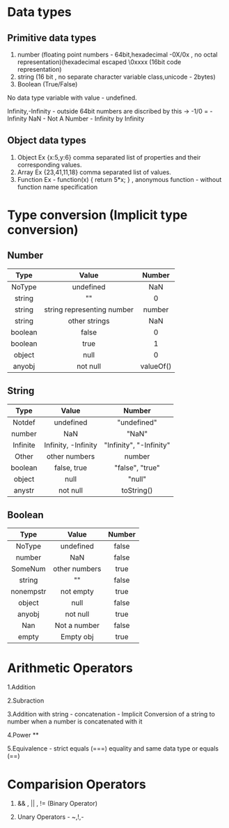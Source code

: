 # Data types

## Primitive  data types

1. number (floating point numbers - 64bit,hexadecimal -0X/0x , no octal representation)(hexadecimal escaped \0xxxx (16bit code representation)
2. string (16 bit , no separate character variable class,unicode - 2bytes)
3. Boolean (True/False)

No data type variable with value - undefined.

Infinity,-Infinity - outside 64bit numbers are discribed by this -> -1/0 = -Infinity
NaN - Not A Number - Infinity by Infinity

## Object data types

1. Object Ex {x:5,y:6} comma separated list of properties and their corresponding values.
2. Array  Ex {23,41,11,18} comma separated list of values.
3. Function Ex - function(x) { return 5*x; } , anonymous function - without function name specification


# Type conversion (Implicit type conversion)
## Number

Type    |  Value                      |  Number
:------:| :-------------------------: | :-------:
NoType  | undefined                   |  NaN
string  | ""                          |  0
string  | string representing number  |  number
string  | other strings               |  NaN
boolean | false                       |  0
boolean | true                        |  1
object  | null                        |  0
anyobj  | not null                    |  valueOf()

## String
Type    | Value               | Number
:------:| :-----------------: |  :----------:
Notdef  | undefined           |  "undefined"
number  | NaN                 |  "NaN"
Infinite| Infinity, -Infinity |  "Infinity", "-Infinity"
Other   | other numbers       |  number
boolean | false, true         |  "false", "true"
object  | null                |  "null"
anystr  | not null            |  toString()

## Boolean

Type   | Value         | Number
:-----:| :-----------: | :------:
NoType | undefined     | false
number | NaN           | false
SomeNum| other numbers | true
string | ""            | false
nonempstr| not empty     | true
object | null          | false
anyobj | not null      | true
Nan    | Not a number  | false
empty  | Empty obj     | true


# Arithmetic Operators
1.Addition

2.Subraction

3.Addition with string - concatenation - Implicit Conversion of a string to number when a number is concatenated with it

4.Power  **

5.Equivalence - strict equals (===) equality and same data type or equals (==)


# Comparision Operators
1. && , || , != (Binary Operator)

2. Unary Operators - ~,!,-
